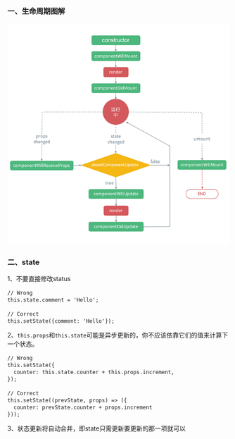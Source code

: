### 一、生命周期图解

![](/assets/832416858-5b077e7f0fcd7_articlex.png)

### 二、state

1、不要直接修改status

```
// Wrong
this.state.comment = 'Hello';

// Correct
this.setState({comment: 'Hello'});
```

2、`this.props`和`this.state`可能是异步更新的，你不应该依靠它们的值来计算下一个状态。

```
// Wrong
this.setState({
  counter: this.state.counter + this.props.increment,
});

// Correct
this.setState((prevState, props) => ({
  counter: prevState.counter + props.increment
}));
```

3、状态更新将自动合并，即state只需更新要更新的那一项就可以

